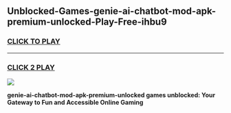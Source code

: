 
## Unblocked-Games-genie-ai-chatbot-mod-apk-premium-unlocked-Play-Free-ihbu9
<h3>
<a href="https://premium76.site?title=genie-ai-chatbot-mod-apk-premium-unlocked&ref=24M">CLICK TO PLAY</a></h3>
<hr>

<h3>
<a href="https://premium76.site?title=genie-ai-chatbot-mod-apk-premium-unlocked&ref=24M">CLICK 2 PLAY</a>
  
</h3>

<a href="https://premium76.site?title=genie-ai-chatbot-mod-apk-premium-unlocked&ref=24M"><img src="https://clearcache.store/games.png"></a>


**genie-ai-chatbot-mod-apk-premium-unlocked games unblocked: Your Gateway to Fun and Accessible Online Gaming**
